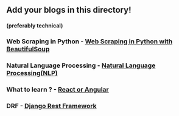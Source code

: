 ## Add your blogs in this directory!
#### (preferably technical)

### Web Scraping in Python - [Web Scraping in Python with BeautifulSoup](https://bharatvora814.blogspot.com/2020/07/web-scraping-in-python-need.html)

### Natural Language Processing - [Natural Language Processing(NLP)](https://bharatvora814.blogspot.com/2020/07/natural-language-processing-nlp.html)

### What to learn ? - [React or Angular](https://bit.ly/angular-or-react)

### DRF - [Django Rest Framework](https://bharatvora814.blogspot.com/2020/08/django-rest-framework.html)
